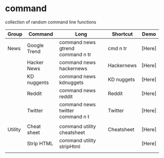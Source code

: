 # command
collection of random command line functions

| Group   | Command      | Long                                   | Shortcut   | Demo   |
|---------|--------------|----------------------------------------|------------|--------|
| News    | Google Trend | command news gtrend <br/> command n tr | cmd n tr   | [Here] |
|         | Hacker News  | command news hackernews                | Hackernews | [Here] |
|         | KD nuggents  | command news kdnuggets                 | KD nuggets | [Here] |
|         | Reddit       | command news reddit                    | Reddit     | [Here] |
|         | Twitter      | command news twitter <br/> command n t | Twitter    | [Here] |
|         |              |                                        |            |        |
| Utility | Cheat sheet  | command utility cheatsheet             | Cheatsheet | [Here] |
|         | Strip HTML   | command utility stripHtml              |            | [Here] |
|         |              |                                        |            |        |
